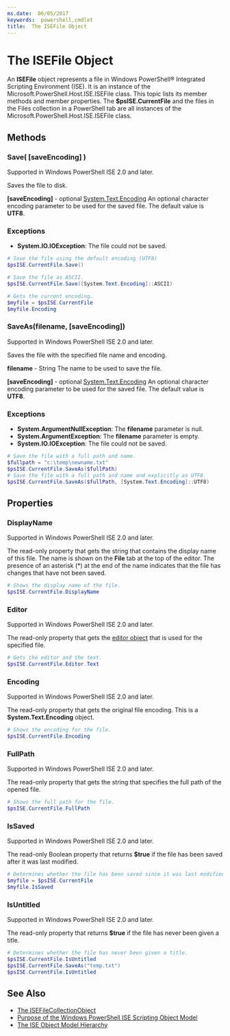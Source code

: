 ```yaml
---
ms.date:  06/05/2017
keywords:  powershell,cmdlet
title:  The ISEFile Object
---
```

# The ISEFile Object

An **ISEFile** object represents a file in Windows PowerShell® Integrated Scripting Environment (ISE). It is an instance of the Microsoft.PowerShell.Host.ISE.ISEFile class. This topic lists its member methods and member properties. The **$psISE.CurrentFile** and the files in the Files collection in a PowerShell tab are all instances of the Microsoft.PowerShell.Host.ISE.ISEFile class.

## Methods

### Save\( \[saveEncoding\] \)

Supported in Windows PowerShell ISE 2.0 and later.

Saves the file to disk.

**\[saveEncoding\]** - optional [System.Text.Encoding](https://msdn.microsoft.com/library/system.text.encoding.aspx)
An optional character encoding parameter to be used for the saved file. The default value is **UTF8**.

### Exceptions

- **System.IO.IOException**: The file could not be saved.

```powershell
# Save the file using the default encoding (UTF8)
$psISE.CurrentFile.Save()

# Save the file as ASCII.
$psISE.CurrentFile.Save([System.Text.Encoding]::ASCII)

# Gets the current encoding.
$myfile = $psISE.CurrentFile
$myfile.Encoding
```

### SaveAs\(filename, \[saveEncoding\]\)

Supported in Windows PowerShell ISE 2.0 and later.

Saves the file with the specified file name and encoding.

**filename** - String
The name to be used to save the file.

**\[saveEncoding\]** - optional [System.Text.Encoding](https://msdn.microsoft.com/library/system.text.encoding.aspx)
An optional character encoding parameter to be used for the saved file. The default value is **UTF8**.

### Exceptions

- **System.ArgumentNullException**: The **filename** parameter is null.
- **System.ArgumentException**: The **filename** parameter is empty.
- **System.IO.IOException**: The file could not be saved.

```powershell
# Save the file with a full path and name.
$fullpath = "c:\temp\newname.txt"
$psISE.CurrentFile.SaveAs($fullPath)
# Save the file with a full path and name and explicitly as UTF8.
$psISE.CurrentFile.SaveAs($fullPath, [System.Text.Encoding]::UTF8)
```

## Properties

### DisplayName

Supported in Windows PowerShell ISE 2.0 and later.

The read-only property that gets the string that contains the display name of this file. The name is shown on the **File** tab at the top of the editor. The presence of an asterisk \(\*\) at the end of the name indicates that the file has changes that have not been saved.

```powershell
# Shows the display name of the file.
$psISE.CurrentFile.DisplayName
```

### Editor

Supported in Windows PowerShell ISE 2.0 and later.

The read-only property that gets the [editor object](The-ISEEditor-Object.md) that is used for the specified file.

```powershell
# Gets the editor and the text.
$psISE.CurrentFile.Editor.Text
```

### Encoding

Supported in Windows PowerShell ISE 2.0 and later.

The read-only property that gets the original file encoding. This is a **System.Text.Encoding** object.

```powershell
# Shows the encoding for the file.
$psISE.CurrentFile.Encoding
```

### FullPath

Supported in Windows PowerShell ISE 2.0 and later.

The read-only property that gets the string that specifies the full path of the opened file.

```powershell
# Shows the full path for the file.
$psISE.CurrentFile.FullPath
```

### IsSaved

Supported in Windows PowerShell ISE 2.0 and later.

The read-only Boolean property that returns **$true** if the file has been saved after it was last modified.

```powershell
# Determines whether the file has been saved since it was last modified.
$myfile = $psISE.CurrentFile
$myfile.IsSaved
```

### IsUntitled

Supported in Windows PowerShell ISE 2.0 and later.

The read-only property that returns **$true** if the file has never been given a title.

```powershell
# Determines whether the file has never been given a title.
$psISE.CurrentFile.IsUntitled
$psISE.CurrentFile.SaveAs("temp.txt")
$psISE.CurrentFile.IsUntitled
```

## See Also

- [The ISEFileCollectionObject](The-ISEFileCollection-Object.md)
- [Purpose of the Windows PowerShell ISE Scripting Object Model](Purpose-of-the-Windows-PowerShell-ISE-Scripting-Object-Model.md)
- [The ISE Object Model Hierarchy](The-ISE-Object-Model-Hierarchy.md)
